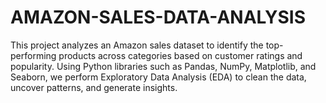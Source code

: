 # AMAZON-SALES-DATA-ANALYSIS
This project analyzes an Amazon sales dataset to identify the top-performing products across categories based on customer ratings and popularity. Using Python libraries such as Pandas, NumPy, Matplotlib, and Seaborn, we perform Exploratory Data Analysis (EDA) to clean the data, uncover patterns, and generate insights.
